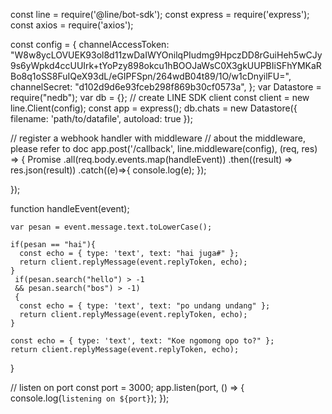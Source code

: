 const line = require('@line/bot-sdk');
const express = require('express');
const axios = require('axios');
 
const config = {
  channelAccessToken: "W8w8ycLOVUEK93ol8d11zwDaIWYOnilqPIudmg9HpczDD8rGuiHeh5wCJy9s6yWpkd4ccUUIrk+tYoPzy898okcu1hBOOJaWsC0X3gkUUPBIiSFhYMKaRBo8q1oSS8FuIQeX93dL/eGIPFSpn/264wdB04t89/1O/w1cDnyilFU=",
  channelSecret: "d102d9d6e93fceb298f869b30cf0573a",
};
 var Datastore = require("nedb");
var db = {};
// create LINE SDK client
const client = new line.Client(config);
const app = express();
 db.chats = new Datastore({ filename: 'path/to/datafile', autoload: true });
 
// register a webhook handler with middleware
// about the middleware, please refer to doc
app.post('/callback', line.middleware(config), (req, res) => {
  Promise
    .all(req.body.events.map(handleEvent))
    .then((result) => res.json(result))
    .catch((e)=>{
      console.log(e);
    });
 
});
 
function handleEvent(event);
     
    var pesan = event.message.text.toLowerCase();
 
    if(pesan == "hai"){
      const echo = { type: 'text', text: "hai juga#" };
      return client.replyMessage(event.replyToken, echo);
    }
     if(pesan.search("hello") > -1
     && pesan.search("bos") > -1)
     {
      const echo = { type: 'text', text: "po undang undang" };
      return client.replyMessage(event.replyToken, echo);
    }
 
    const echo = { type: 'text', text: "Koe ngomong opo to?" };
    return client.replyMessage(event.replyToken, echo);
}
 
// listen on port
const port = 3000;
app.listen(port, () => {
  console.log(`listening on ${port}`);
});
